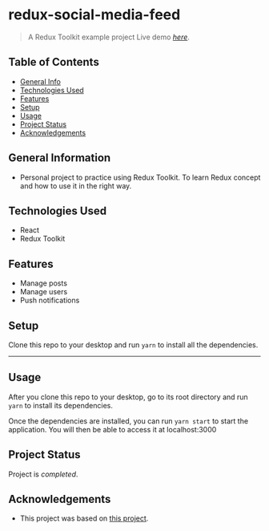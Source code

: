 # redux-social-media-feed
> A Redux Toolkit example project
> Live demo [_here_](https://redux-social-media-feed.vercel.app/).

## Table of Contents
* [General Info](#general-information)
* [Technologies Used](#technologies-used)
* [Features](#features)
* [Setup](#setup)
* [Usage](#usage)
* [Project Status](#project-status)
* [Acknowledgements](#acknowledgements)


## General Information
- Personal project to practice using Redux Toolkit. To learn Redux concept and how to use it in the right way.


## Technologies Used
- React
- Redux Toolkit


## Features
- Manage posts
- Manage users
- Push notifications


## Setup
Clone this repo to your desktop and run `yarn` to install all the dependencies.

---

## Usage
After you clone this repo to your desktop, go to its root directory and run `yarn` to install its dependencies.

Once the dependencies are installed, you can run  `yarn start` to start the application. You will then be able to access it at localhost:3000


## Project Status
Project is _completed_.


## Acknowledgements
- This project was based on [this project](https://github.com/reduxjs/redux-essentials-example-app).
